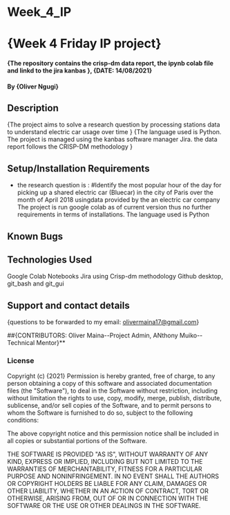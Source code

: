 # Week_4_IP
# {Week 4 Friday IP project}
#### {The repository contains the crisp-dm data report, the ipynb colab file and linkd to the jira kanbas }, {DATE: 14/08/2021}
#### By **{Oliver Ngugi}**
## Description
{The project aims to solve a research question by processing stations data to understand electric car usage over time }
{The language used is Python. The project is managed using the kanbas software manager Jira. the data report follows the CRISP-DM methodology }
## Setup/Installation Requirements
*  the research question is : 
 #Identify the most popular hour of the day for picking up a shared electric car (Bluecar) in the city of Paris over the month of April 2018 usingdata provided by the an electric car company 
The project is run google colab as of current version thus no further requirements in terms of installations. The language used is Python
## Known Bugs

## Technologies Used
Google Colab Notebooks
Jira using Crisp-dm methodology
Github desktop, git_bash and git_gui
## Support and contact details
{questions to be forwarded to my email: olivermaina17@gmail.com}

##{CONTRIBUTORS: 
Oliver Maina--Project Admin, 
ANthony Muiko-- Technical Mentor}**
### License

Copyright (c) {2021} 
Permission is hereby granted, free of charge, to any person obtaining a copy of this software and associated documentation files (the "Software"), to deal in the Software without restriction, including without limitation the rights to use, copy, modify, merge, publish, distribute, sublicense, and/or sell copies of the Software, and to permit persons to whom the Software is furnished to do so, subject to the following conditions:

The above copyright notice and this permission notice shall be included in all copies or substantial portions of the Software.

THE SOFTWARE IS PROVIDED "AS IS", WITHOUT WARRANTY OF ANY KIND, EXPRESS OR IMPLIED, INCLUDING BUT NOT LIMITED TO THE WARRANTIES OF MERCHANTABILITY, FITNESS FOR A PARTICULAR PURPOSE AND NONINFRINGEMENT. IN NO EVENT SHALL THE AUTHORS OR COPYRIGHT HOLDERS BE LIABLE FOR ANY CLAIM, DAMAGES OR OTHER LIABILITY, WHETHER IN AN ACTION OF CONTRACT, TORT OR OTHERWISE, ARISING FROM, OUT OF OR IN CONNECTION WITH THE SOFTWARE OR THE USE OR OTHER DEALINGS IN THE SOFTWARE.
  
